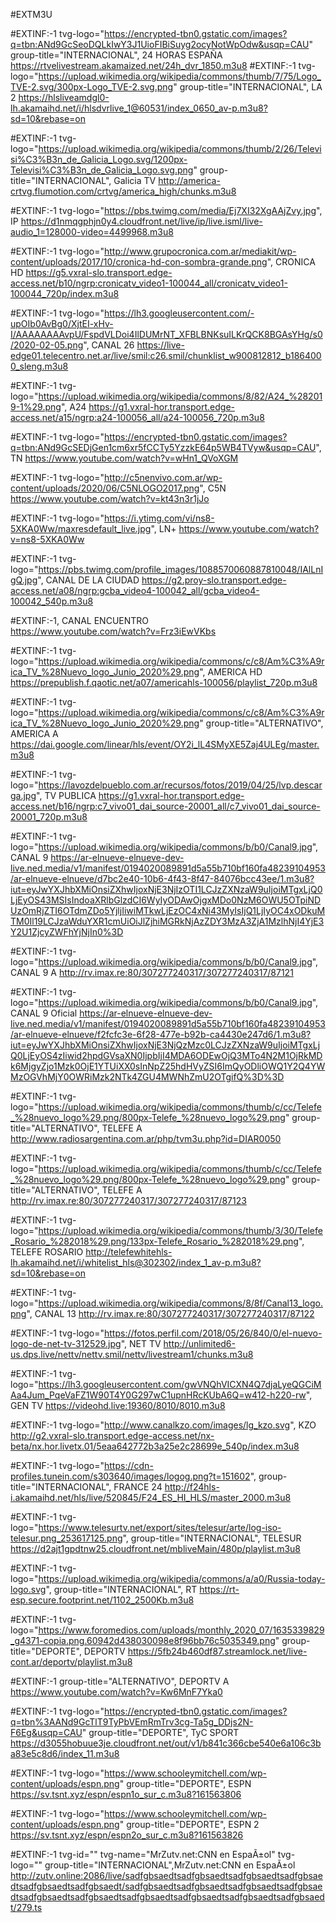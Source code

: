 #EXTM3U

#EXTINF:-1 tvg-logo="https://encrypted-tbn0.gstatic.com/images?q=tbn:ANd9GcSeoDQLkIwY3J1UioFIBiSuyg2ocyNotWpOdw&usqp=CAU" group-title="INTERNACIONAL", 24 HORAS ESPAÑA
https://rtvelivestream.akamaized.net/24h_dvr_1850.m3u8
#EXTINF:-1 tvg-logo="https://upload.wikimedia.org/wikipedia/commons/thumb/7/75/Logo_TVE-2.svg/300px-Logo_TVE-2.svg.png" group-title="INTERNACIONAL", LA 2
https://hlsliveamdgl0-lh.akamaihd.net/i/hlsdvrlive_1@60531/index_0650_av-p.m3u8?sd=10&rebase=on

#EXTINF:-1 tvg-logo="https://upload.wikimedia.org/wikipedia/commons/thumb/2/26/Televisi%C3%B3n_de_Galicia_Logo.svg/1200px-Televisi%C3%B3n_de_Galicia_Logo.svg.png" group-title="INTERNACIONAL", Galicia TV
http://america-crtvg.flumotion.com/crtvg/america_high/chunks.m3u8

#EXTINF:-1 tvg-logo="https://pbs.twimg.com/media/Ej7XI32XgAAjZvy.jpg", IP 
https://d1nmqgphjn0y4.cloudfront.net/live/ip/live.isml/live-audio_1=128000-video=4499968.m3u8

#EXTINF:-1 tvg-logo="http://www.grupocronica.com.ar/mediakit/wp-content/uploads/2017/10/cronica-hd-con-sombra-grande.png", CRONICA HD 
https://g5.vxral-slo.transport.edge-access.net/b10/ngrp:cronicatv_video1-100044_all/cronicatv_video1-100044_720p/index.m3u8

#EXTINF:-1 tvg-logo="https://lh3.googleusercontent.com/-upOIb0AvBg0/XjtEI-xHv-I/AAAAAAAAvpU/FspdVLDoi4IlDUMrNT_XFBLBNKsuILKrQCK8BGAsYHg/s0/2020-02-05.png", CANAL 26
https://live-edge01.telecentro.net.ar/live/smil:c26.smil/chunklist_w900812812_b1864000_sleng.m3u8

#EXTINF:-1 tvg-logo="https://upload.wikimedia.org/wikipedia/commons/8/82/A24_%282019-1%29.png", A24
https://g1.vxral-hor.transport.edge-access.net/a15/ngrp:a24-100056_all/a24-100056_720p.m3u8

#EXTINF:-1 tvg-logo="https://encrypted-tbn0.gstatic.com/images?q=tbn:ANd9GcSEDjGen1cm6xr5fCCTy5YzzkE64p5WB4TVyw&usqp=CAU", TN
https://www.youtube.com/watch?v=wHn1_QVoXGM

#EXTINF:-1 tvg-logo="http://c5nenvivo.com.ar/wp-content/uploads/2020/06/C5NLOGO2017.png", C5N 
https://www.youtube.com/watch?v=kt43n3r1jJo

#EXTINF:-1 tvg-logo="https://i.ytimg.com/vi/ns8-5XKA0Ww/maxresdefault_live.jpg", LN+ 
https://www.youtube.com/watch?v=ns8-5XKA0Ww

#EXTINF:-1 tvg-logo="https://pbs.twimg.com/profile_images/1088570060887810048/IAlLnIgQ.jpg", CANAL DE LA CIUDAD
https://g2.proy-slo.transport.edge-access.net/a08/ngrp:gcba_video4-100042_all/gcba_video4-100042_540p.m3u8

#EXTINF:-1, CANAL ENCUENTRO   
https://www.youtube.com/watch?v=Frz3iEwVKbs

#EXTINF:-1 tvg-logo="https://upload.wikimedia.org/wikipedia/commons/c/c8/Am%C3%A9rica_TV_%28Nuevo_logo_Junio_2020%29.png", AMERICA HD 
https://prepublish.f.qaotic.net/a07/americahls-100056/playlist_720p.m3u8 

#EXTINF:-1 tvg-logo="https://upload.wikimedia.org/wikipedia/commons/c/c8/Am%C3%A9rica_TV_%28Nuevo_logo_Junio_2020%29.png" group-title="ALTERNATIVO", AMERICA A
https://dai.google.com/linear/hls/event/OY2i_lL4SMyXE5Zaj4ULEg/master.m3u8
 
#EXTINF:-1 tvg-logo="https://lavozdelpueblo.com.ar/recursos/fotos/2019/04/25/lvp.descarga.jpg", TV PUBLICA 
https://g1.vxral-hor.transport.edge-access.net/b16/ngrp:c7_vivo01_dai_source-20001_all/c7_vivo01_dai_source-20001_720p.m3u8

#EXTINF:-1 tvg-logo="https://upload.wikimedia.org/wikipedia/commons/b/b0/Canal9.jpg", CANAL 9 
https://ar-elnueve-elnueve-dev-live.ned.media/v1/manifest/0194020089891d5a55b710bf160fa48239104953/ar-elnueve-elnueve/d7bc2e40-10b6-4f43-8f47-84076bcc43ee/1.m3u8?iut=eyJwYXJhbXMiOnsiZXhwIjoxNjE3NjIzOTI1LCJzZXNzaW9uIjoiMTgxLjQ0LjEyOS43MSIsIndoaXRlbGlzdCI6WyIyODAwOjgxMDo0NzM6OWU5OTpiNDUzOmRjZTI6OTdmZDo5YjljIiwiMTkwLjEzOC4xNi43MyIsIjQ1LjIyOC4xODkuMTM0Il19LCJzaWduYXR1cmUiOiJlZjhiMGRkNjAzZDY3MzA3ZjA1MzlhNjI4YjE3Y2U1ZjcyZWFhYjNjIn0%3D

#EXTINF:-1 tvg-logo="https://upload.wikimedia.org/wikipedia/commons/b/b0/Canal9.jpg", CANAL 9 A
http://rv.imax.re:80/307277240317/307277240317/87121

#EXTINF:-1 tvg-logo="https://upload.wikimedia.org/wikipedia/commons/b/b0/Canal9.jpg", CANAL 9 Oficial
https://ar-elnueve-elnueve-dev-live.ned.media/v1/manifest/0194020089891d5a55b710bf160fa48239104953/ar-elnueve-elnueve/f2fcfc3e-6f28-477e-b92b-ca4430e247d6/1.m3u8?iut=eyJwYXJhbXMiOnsiZXhwIjoxNjE3NjQzMzc0LCJzZXNzaW9uIjoiMTgxLjQ0LjEyOS4zIiwid2hpdGVsaXN0IjpbIjI4MDA6ODEwOjQ3MTo4N2M1OjRkMDk6MjgyZjo1Mzk0OjE1YTUiXX0sInNpZ25hdHVyZSI6ImQyODliOWQ1Y2Q4YWMzOGVhMjY0OWRiMzk2NTk4ZGU4MWNhZmU2OTgifQ%3D%3D

#EXTINF:-1 tvg-logo="https://upload.wikimedia.org/wikipedia/commons/thumb/c/cc/Telefe_%28nuevo_logo%29.png/800px-Telefe_%28nuevo_logo%29.png" group-title="ALTERNATIVO", TELEFE A
http://www.radiosargentina.com.ar/php/tvm3u.php?id=DIAR0050 

#EXTINF:-1 tvg-logo="https://upload.wikimedia.org/wikipedia/commons/thumb/c/cc/Telefe_%28nuevo_logo%29.png/800px-Telefe_%28nuevo_logo%29.png" group-title="ALTERNATIVO", TELEFE A
http://rv.imax.re:80/307277240317/307277240317/87123

#EXTINF:-1 tvg-logo="https://upload.wikimedia.org/wikipedia/commons/thumb/3/30/Telefe_Rosario_%282018%29.png/133px-Telefe_Rosario_%282018%29.png", TELEFE ROSARIO
http://telefewhitehls-lh.akamaihd.net/i/whitelist_hls@302302/index_1_av-p.m3u8?sd=10&rebase=on

#EXTINF:-1 tvg-logo="https://upload.wikimedia.org/wikipedia/commons/8/8f/Canal13_logo.png", CANAL 13 
http://rv.imax.re:80/307277240317/307277240317/87122

#EXTINF:-1 tvg-logo="https://fotos.perfil.com/2018/05/26/840/0/el-nuevo-logo-de-net-tv-312529.jpg", NET TV 
http://unlimited6-us.dps.live/nettv/nettv.smil/nettv/livestream1/chunks.m3u8

#EXTINF:-1 tvg-logo="https://lh3.googleusercontent.com/gwVNQhVICXN4Q7djaLyeQGCiMAa4Jum_PqeVaFZ1W90T4Y0G297wC1upnHRcKUbA6Q=w412-h220-rw", GEN TV 
https://videohd.live:19360/8010/8010.m3u8

#EXTINF:-1 tvg-logo="http://www.canalkzo.com/images/lg_kzo.svg", KZO
http://g2.vxral-slo.transport.edge-access.net/nx-beta/nx.hor.livetx.01/5eaa642772b3a25e2c28699e_540p/index.m3u8

#EXTINF:-1 tvg-logo="https://cdn-profiles.tunein.com/s303640/images/logog.png?t=151602", group-title="INTERNACIONAL", FRANCE 24 
http://f24hls-i.akamaihd.net/hls/live/520845/F24_ES_HI_HLS/master_2000.m3u8

#EXTINF:-1 tvg-logo="https://www.telesurtv.net/export/sites/telesur/arte/log-iso-telesur.png_253617125.png", group-title="INTERNACIONAL", TELESUR 
https://d2ajt1gpdtnw25.cloudfront.net/mbliveMain/480p/playlist.m3u8

#EXTINF:-1 tvg-logo="https://upload.wikimedia.org/wikipedia/commons/a/a0/Russia-today-logo.svg", group-title="INTERNACIONAL", RT 
https://rt-esp.secure.footprint.net/1102_2500Kb.m3u8

#EXTINF:-1 tvg-logo="https://www.foromedios.com/uploads/monthly_2020_07/1635339829_g4371-copia.png.60942d438030098e8f96bb76c5035349.png" group-title="DEPORTE", DEPORTV 
https://5fb24b460df87.streamlock.net/live-cont.ar/deportv/playlist.m3u8

#EXTINF:-1 group-title="ALTERNATIVO", DEPORTV A
https://www.youtube.com/watch?v=Kw6MnF7Yka0

#EXTINF:-1 tvg-logo="https://encrypted-tbn0.gstatic.com/images?q=tbn%3AANd9GcTlT9TyPbVEmRmTrv3cg-Ta5g_DDjs2N-F6Eg&usqp=CAU" group-title="DEPORTE", TyC SPORT
https://d3055hobuue3je.cloudfront.net/out/v1/b841c366cbe540e6a106c3ba83e5c8d6/index_11.m3u8

#EXTINF:-1 tvg-logo="https://www.schooleymitchell.com/wp-content/uploads/espn.png" group-title="DEPORTE", ESPN 
https://sv.tsnt.xyz/espn/espn1o_sur_c.m3u8?161563806

#EXTINF:-1 tvg-logo="https://www.schooleymitchell.com/wp-content/uploads/espn.png" group-title="DEPORTE", ESPN 2
https://sv.tsnt.xyz/espn/espn2o_sur_c.m3u8?161563826

#EXTINF:-1 tvg-id="" tvg-name="MrZutv.net:CNN en EspaÃ±ol" tvg-logo="" group-title="INTERNACIONAL",MrZutv.net:CNN en EspaÃ±ol
http://zutv.online:2086/live/sadfgbsaedtsadfgbsaedtsadfgbsaedtsadfgbsaedtsadfgbsaedtsadfgbsaedt/sadfgbsaedtsadfgbsaedtsadfgbsaedtsadfgbsaedtsadfgbsaedtsadfgbsaedtsadfgbsaedtsadfgbsaedtsadfgbsaedtsadfgbsaedt/279.ts
